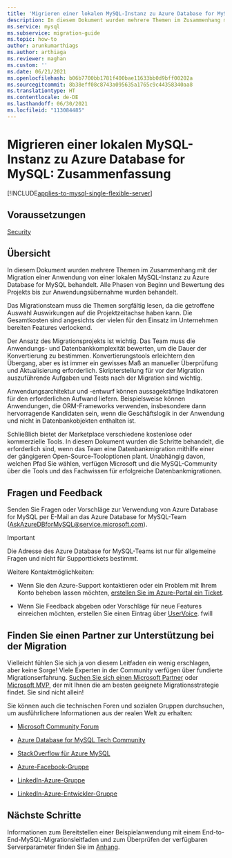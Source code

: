 ```yaml
---
title: 'Migrieren einer lokalen MySQL-Instanz zu Azure Database for MySQL: Zusammenfassung'
description: In diesem Dokument wurden mehrere Themen im Zusammenhang mit der Migration einer Anwendung von einer lokalen MySQL-Instanz zu Azure Database for MySQL behandelt.
ms.service: mysql
ms.subservice: migration-guide
ms.topic: how-to
author: arunkumarthiags
ms.author: arthiaga
ms.reviewer: maghan
ms.custom: ''
ms.date: 06/21/2021
ms.openlocfilehash: b06b7700bb1781f400bae11633bb0d9bff00202a
ms.sourcegitcommit: 8b38eff08c8743a095635a1765c9c44358340aa8
ms.translationtype: HT
ms.contentlocale: de-DE
ms.lasthandoff: 06/30/2021
ms.locfileid: "113084485"
---
```

# <a name="migrate-mysql-on-premises-to-azure-database-for-mysql-summary"></a>Migrieren einer lokalen MySQL-Instanz zu Azure Database for MySQL: Zusammenfassung

[!INCLUDE[applies-to-mysql-single-flexible-server](../../includes/applies-to-mysql-single-flexible-server.md)]

## <a name="prerequisites"></a>Voraussetzungen

[Security](13-security.md)

## <a name="overview"></a>Übersicht

In diesem Dokument wurden mehrere Themen im Zusammenhang mit der Migration einer Anwendung von einer lokalen MySQL-Instanz zu Azure Database for MySQL behandelt. Alle Phasen von Beginn und Bewertung des Projekts bis zur Anwendungsübernahme wurden behandelt.

Das Migrationsteam muss die Themen sorgfältig lesen, da die getroffene Auswahl Auswirkungen auf die Projektzeitachse haben kann. Die Gesamtkosten sind angesichts der vielen für den Einsatz im Unternehmen bereiten Features verlockend.

Der Ansatz des Migrationsprojekts ist wichtig. Das Team muss die Anwendungs- und Datenbankkomplexität bewerten, um die Dauer der Konvertierung zu bestimmen. Konvertierungstools erleichtern den Übergang, aber es ist immer ein gewisses Maß an manueller Überprüfung und Aktualisierung erforderlich. Skripterstellung für vor der Migration auszuführende Aufgaben und Tests nach der Migration sind wichtig.

Anwendungsarchitektur und -entwurf können aussagekräftige Indikatoren für den erforderlichen Aufwand liefern. Beispielsweise können Anwendungen, die ORM-Frameworks verwenden, insbesondere dann hervorragende Kandidaten sein, wenn die Geschäftslogik in der Anwendung und nicht in Datenbankobjekten enthalten ist.

Schließlich bietet der Marketplace verschiedene kostenlose oder kommerzielle Tools. In diesem Dokument wurden die Schritte behandelt, die erforderlich sind, wenn das Team eine Datenbankmigration mithilfe einer der gängigeren Open-Source-Tooloptionen plant. Unabhängig davon, welchen Pfad Sie wählen, verfügen Microsoft und die MySQL-Community über die Tools und das Fachwissen für erfolgreiche Datenbankmigrationen.

## <a name="questions-and-feedback"></a>Fragen und Feedback

Senden Sie Fragen oder Vorschläge zur Verwendung von Azure Database for MySQL per E-Mail an das Azure Database for MySQL-Team (AskAzureDBforMySQL@service.microsoft.com). 

> [!Important]
> Die Adresse des Azure Database for MySQL-Teams ist nur für allgemeine Fragen und nicht für Supporttickets bestimmt.

Weitere Kontaktmöglichkeiten:

  - Wenn Sie den Azure-Support kontaktieren oder ein Problem mit Ihrem Konto beheben lassen möchten, [erstellen Sie im Azure-Portal ein Ticket](https://portal.azure.com/#blade/Microsoft_Azure_Support/HelpAndSupportBlade/overview).

  - Wenn Sie Feedback abgeben oder Vorschläge für neue Features einreichen möchten, erstellen Sie einen Eintrag über [UserVoice](https://feedback.azure.com/forums/597982-azure-database-for-mysql).
fwill
## <a name="find-a-partner-to-help-migrate"></a>Finden Sie einen Partner zur Unterstützung bei der Migration

Vielleicht fühlen Sie sich ja von diesem Leitfaden ein wenig erschlagen, aber keine Sorge\! Viele Experten in der Community verfügen über fundierte Migrationserfahrung. [Suchen Sie sich einen Microsoft Partner](https://www.microsoft.com/solution-providers/home) oder [Microsoft MVP](https://mvp.microsoft.com/MvpSearch), der mit Ihnen die am besten geeignete Migrationsstrategie findet. Sie sind nicht allein\!

Sie können auch die technischen Foren und sozialen Gruppen durchsuchen, um ausführlichere Informationen aus der realen Welt zu erhalten:

  - [Microsoft Community Forum](/answers/topics/azure-database-mysql.html)

  - [Azure Database for MySQL Tech Community](https://techcommunity.microsoft.com/t5/azure-database-for-mysql/bg-p/ADforMySQL)

  - [StackOverflow für Azure MySQL](https://stackoverflow.com/questions/tagged/azure-database-mysql)

  - [Azure-Facebook-Gruppe](https://www.facebook.com/groups/MsftAzure)

  - [LinkedIn-Azure-Gruppe](https://www.linkedin.com/groups/2733961/)

  - [LinkedIn-Azure-Entwickler-Gruppe](https://www.linkedin.com/groups/1731317/)

## <a name="next-steps"></a>Nächste Schritte

Informationen zum Bereitstellen einer Beispielanwendung mit einem End-to-End-MySQL-Migrationsleitfaden und zum Überprüfen der verfügbaren Serverparameter finden Sie im [Anhang](15-appendix.md).